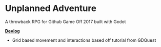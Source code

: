 # Unplanned Adventure
A throwback RPG for Github Game Off 2017 built with Godot

**[Devlog](/devlog)**

- Grid based movement and interactions based off tutorial from GDQuest
